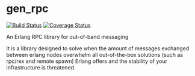 # gen_rpc

[![Build Status](https://travis-ci.org/priestjim/gen_rpc.svg)](https://travis-ci.org/priestjim/gen_rpc) [![Coverage Status](https://coveralls.io/repos/linearregression/gen_rpc/badge.png?branch=testing)](https://coveralls.io/r/linearregression/gen_rpc?branch=testing)

An Erlang RPC library for out-of-band messaging

It is a library designed to solve when the amount of messages exchanged between erlang nodes overwhelm all out-of-the-box solutions (such as rpc/rex and remote spawn) Erlang offers and the stability of your infrastructure is threatened.

